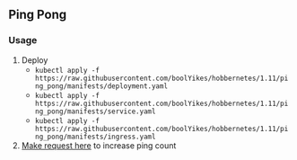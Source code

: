## Ping Pong
### Usage
1. Deploy
   - `kubectl apply -f https://raw.githubusercontent.com/boolYikes/hobbernetes/1.11/ping_pong/manifests/deployment.yaml`
   - `kubectl apply -f https://raw.githubusercontent.com/boolYikes/hobbernetes/1.11/ping_pong/manifests/service.yaml`
   - `kubectl apply -f https://raw.githubusercontent.com/boolYikes/hobbernetes/1.11/ping_pong/manifests/ingress.yaml`
2. [Make request here](http://localhost:8081/pingpong) to increase ping count